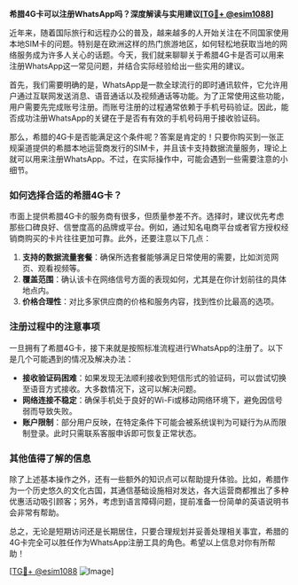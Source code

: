 **希腊4G卡可以注册WhatsApp吗？深度解读与实用建议[[TG💪+ @esim1088](https://t.me/s/esim1088)]**

近年来，随着国际旅行和远程办公的普及，越来越多的人开始关注在不同国家使用本地SIM卡的问题。特别是在欧洲这样的热门旅游地区，如何轻松地获取当地的网络服务成为许多人关心的话题。今天，我们就来聊聊关于希腊4G卡是否可以用来注册WhatsApp这一常见问题，并结合实际经验给出一些实用的建议。

首先，我们需要明确的是，WhatsApp是一款全球流行的即时通讯软件，它允许用户通过互联网发送消息、语音通话以及视频通话等功能。为了正常使用这些功能，用户需要先完成账号注册。而账号注册的过程通常依赖于手机号码验证。因此，能否成功注册WhatsApp的关键在于是否有有效的手机号码用于接收验证码。

那么，希腊的4G卡是否能满足这个条件呢？答案是肯定的！只要你购买到一张正规渠道提供的希腊本地运营商发行的SIM卡，并且该卡支持数据流量服务，理论上就可以用来注册WhatsApp。不过，在实际操作中，可能会遇到一些需要注意的小细节。

### 如何选择合适的希腊4G卡？

市面上提供希腊4G卡的服务商有很多，但质量参差不齐。选择时，建议优先考虑那些口碑良好、信誉度高的品牌或平台。例如，通过知名电商平台或者官方授权经销商购买的卡片往往更加可靠。此外，还要注意以下几点：

1. **支持的数据流量套餐**：确保所选套餐能够满足日常使用的需要，比如浏览网页、观看视频等。
2. **覆盖范围**：确认该卡在网络信号方面的表现如何，尤其是在你计划前往的具体地点内。
3. **价格合理性**：对比多家供应商的价格和服务内容，找到性价比最高的选项。

### 注册过程中的注意事项

一旦拥有了希腊4G卡，接下来就是按照标准流程进行WhatsApp的注册了。以下是几个可能遇到的情况及解决办法：

- **接收验证码困难**：如果发现无法顺利接收到短信形式的验证码，可以尝试切换至语音方式接收。大多数情况下，这可以解决问题。
- **网络连接不稳定**：确保手机处于良好的Wi-Fi或移动网络环境下，避免因信号弱而导致失败。
- **账户限制**：部分用户反映，在特定条件下可能会被系统误判为可疑行为从而限制登录。此时只需联系客服申诉即可恢复正常状态。

### 其他值得了解的信息

除了上述基本操作之外，还有一些额外的知识点可以帮助提升体验。比如，希腊作为一个历史悠久的文化古国，其通信基础设施相对发达，各大运营商都推出了多种优惠活动吸引顾客；另外，考虑到语言障碍问题，提前准备一份简单的英语说明书会非常有帮助。

总之，无论是短期访问还是长期居住，只要合理规划并妥善处理相关事宜，希腊的4G卡完全可以胜任作为WhatsApp注册工具的角色。希望以上信息对你有所帮助！

[[TG💪+ @esim1088](https://t.me/s/esim1088) ![Image](https://i.postimg.cc/4NQfJmqS/Snipaste-2025-05-13-00-14-12.png)]
